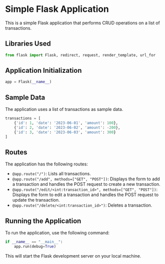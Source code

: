 # Simple Flask Application

This is a simple Flask application that performs CRUD operations on a list of transactions.

## Libraries Used

```python
from flask import Flask, redirect, request, render_template, url_for
```

## Application Initialization

```python
app = Flask(__name__)
```

## Sample Data

The application uses a list of transactions as sample data.

```python
transactions = [
    {'id': 1, 'date': '2023-06-01', 'amount': 100},
    {'id': 2, 'date': '2023-06-02', 'amount': -200},
    {'id': 3, 'date': '2023-06-03', 'amount': 300}
]
```

## Routes

The application has the following routes:

- `@app.route("/")`: Lists all transactions.
- `@app.route("/add", methods=["GET", "POST"])`: Displays the form to add a transaction and handles the POST request to create a new transaction.
- `@app.route("/edit/<int:transaction_id>", methods=["GET", "POST"])`: Displays the form to edit a transaction and handles the POST request to update the transaction.
- `@app.route("/delete/<int:transaction_id>")`: Deletes a transaction.

## Running the Application

To run the application, use the following command:

```python
if __name__ == "__main__":
    app.run(debug=True)
```

This will start the Flask development server on your local machine.